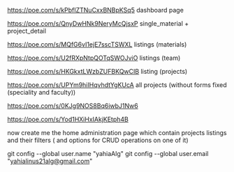 https://poe.com/s/kPbfIZTNuCxxBNBpKSq5
dashboard page

https://poe.com/s/QnyDwHNk9NeryMcQjsxP
single_material + project_detail

https://poe.com/s/MQfG6vI1ejE7sscTSWXL
listings (materials)

https://poe.com/s/U2fRXpNtpQOTqSWOJviO
listings (team)

https://poe.com/s/HKGkxtLWzbZUFBKQwCIB
listing (projects)

https://poe.com/s/UPYm9hiIHqvhdtYgKUcA
all projects (without forms fixed (speciality and faculty))

https://poe.com/s/0KJg9NOS8Bq6iwbJ1Nw6

https://poe.com/s/Yod1HXiHxIAkjKEtph4B

now create me the home administration page which contain projects listings and their filters ( and options for CRUD operations on one of it)

git config --global user.name "yahiaAlg"
git config --global user.email "yahialinus21alg@gmail.com"
